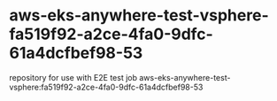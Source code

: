 # aws-eks-anywhere-test-vsphere-fa519f92-a2ce-4fa0-9dfc-61a4dcfbef98-53
repository for use with E2E test job aws-eks-anywhere-test-vsphere:fa519f92-a2ce-4fa0-9dfc-61a4dcfbef98-53

